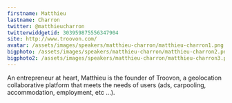```yaml
---
firstname: Matthieu 
lastname: Charron
twitter: @matthieucharron
twitterwiddgetid: 303959875556347904
site: http://www.troovon.com/
avatar: /assets/images/speakers/matthieu-charron/matthieu-charron1.png
bigphoto: /assets/images/speakers/matthieu-charron/matthieu-charron2.png
bigphoto2: /assets/images/speakers/matthieu-charron/matthieu-charron3.png
---
```


An entrepreneur at heart, Matthieu is the founder of Troovon, a geolocation collaborative platform that meets the needs of users (ads, carpooling, accommodation, employment, etc ...).


